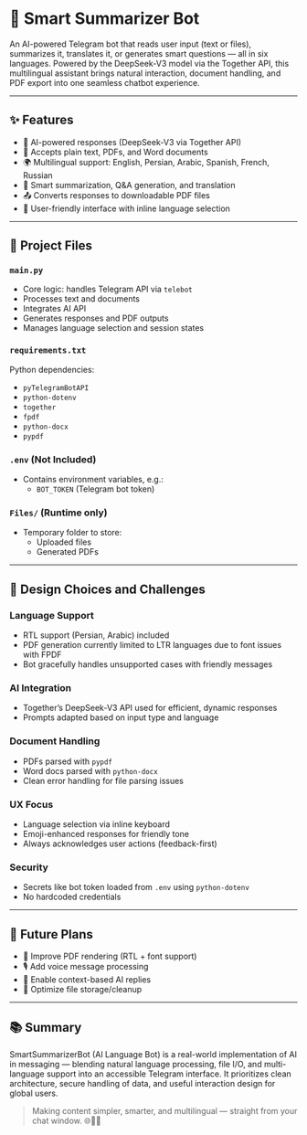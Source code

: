 # 🤖 Smart Summarizer Bot

An AI-powered Telegram bot that reads user input (text or files), summarizes it, translates it, or generates smart questions — all in six languages. Powered by the DeepSeek-V3 model via the Together API, this multilingual assistant brings natural interaction, document handling, and PDF export into one seamless chatbot experience.

---

## ✨ Features

- 🧠 AI-powered responses (DeepSeek-V3 via Together API)
- 📝 Accepts plain text, PDFs, and Word documents
- 🌍 Multilingual support: English, Persian, Arabic, Spanish, French, Russian
- 📌 Smart summarization, Q&A generation, and translation
- 📤 Converts responses to downloadable PDF files
- 📲 User-friendly interface with inline language selection

---

## 📁 Project Files

### `main.py`
- Core logic: handles Telegram API via `telebot`
- Processes text and documents
- Integrates AI API
- Generates responses and PDF outputs
- Manages language selection and session states

### `requirements.txt`
Python dependencies:
- `pyTelegramBotAPI`
- `python-dotenv`
- `together`
- `fpdf`
- `python-docx`
- `pypdf`

### `.env` (Not Included)
- Contains environment variables, e.g.:
  - `BOT_TOKEN` (Telegram bot token)

### `Files/` (Runtime only)
- Temporary folder to store:
  - Uploaded files
  - Generated PDFs

---

## 🧩 Design Choices and Challenges

### Language Support
- RTL support (Persian, Arabic) included
- PDF generation currently limited to LTR languages due to font issues with FPDF
- Bot gracefully handles unsupported cases with friendly messages

### AI Integration
- Together’s DeepSeek-V3 API used for efficient, dynamic responses
- Prompts adapted based on input type and language

### Document Handling
- PDFs parsed with `pypdf`
- Word docs parsed with `python-docx`
- Clean error handling for file parsing issues

### UX Focus
- Language selection via inline keyboard
- Emoji-enhanced responses for friendly tone
- Always acknowledges user actions (feedback-first)

### Security
- Secrets like bot token loaded from `.env` using `python-dotenv`
- No hardcoded credentials

---

## 🚀 Future Plans

- 📝 Improve PDF rendering (RTL + font support)
- 🎙 Add voice message processing
- 🧠 Enable context-based AI replies
- 💾 Optimize file storage/cleanup

---

## 📚 Summary

SmartSummarizerBot (AI Language Bot) is a real-world implementation of AI in messaging — blending natural language processing, file I/O, and multi-language support into an accessible Telegram interface. It prioritizes clean architecture, secure handling of data, and useful interaction design for global users.

> Making content simpler, smarter, and multilingual — straight from your chat window. 🌐📄💬
